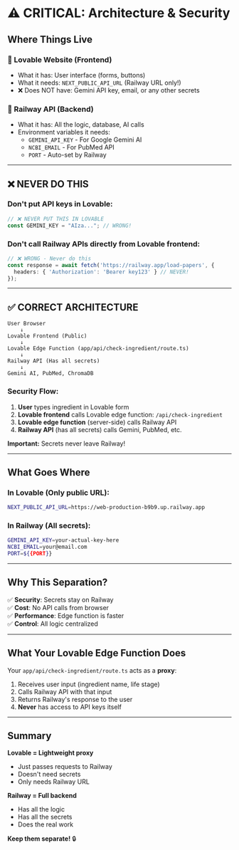 # ⚠️ CRITICAL: Architecture & Security

## Where Things Live

### 🔵 Lovable Website (Frontend)
- What it has: User interface (forms, buttons)
- What it needs: `NEXT_PUBLIC_API_URL` (Railway URL only!)
- ❌ Does NOT have: Gemini API key, email, or any other secrets

### 🔴 Railway API (Backend)
- What it has: All the logic, database, AI calls
- Environment variables it needs:
  - `GEMINI_API_KEY` - For Google Gemini AI
  - `NCBI_EMAIL` - For PubMed API
  - `PORT` - Auto-set by Railway

---

## ❌ NEVER DO THIS

### Don't put API keys in Lovable:

```typescript
// ❌ NEVER PUT THIS IN LOVABLE
const GEMINI_KEY = "AIza..."; // WRONG!
```

### Don't call Railway APIs directly from Lovable frontend:

```typescript
// ❌ WRONG - Never do this
const response = await fetch('https://railway.app/load-papers', {
  headers: { 'Authorization': 'Bearer key123' } // NEVER!
});
```

---

## ✅ CORRECT ARCHITECTURE

```
User Browser
    ↓
Lovable Frontend (Public)
    ↓
Lovable Edge Function (app/api/check-ingredient/route.ts)
    ↓
Railway API (Has all secrets)
    ↓
Gemini AI, PubMed, ChromaDB
```

### Security Flow:

1. **User** types ingredient in Lovable form
2. **Lovable frontend** calls Lovable edge function: `/api/check-ingredient`
3. **Lovable edge function** (server-side) calls Railway API
4. **Railway API** (has all secrets) calls Gemini, PubMed, etc.

**Important:** Secrets never leave Railway!

---

## What Goes Where

### In Lovable (Only public URL):

```bash
NEXT_PUBLIC_API_URL=https://web-production-b9b9.up.railway.app
```

### In Railway (All secrets):

```bash
GEMINI_API_KEY=your-actual-key-here
NCBI_EMAIL=your@email.com
PORT=${{PORT}}
```

---

## Why This Separation?

✅ **Security**: Secrets stay on Railway  
✅ **Cost**: No API calls from browser  
✅ **Performance**: Edge function is faster  
✅ **Control**: All logic centralized  

---

## What Your Lovable Edge Function Does

Your `app/api/check-ingredient/route.ts` acts as a **proxy**:

1. Receives user input (ingredient name, life stage)
2. Calls Railway API with that input
3. Returns Railway's response to the user
4. **Never** has access to API keys itself

---

## Summary

**Lovable = Lightweight proxy**  
- Just passes requests to Railway
- Doesn't need secrets
- Only needs Railway URL

**Railway = Full backend**  
- Has all the logic
- Has all the secrets
- Does the real work

**Keep them separate!** 🔒
